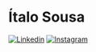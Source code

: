 # Ítalo Sousa

[![Linkedin](https://img.shields.io/badge/italosousa-gray?logo=linkedin&color=262626)](https://linkedin.com/in/ítalosousa)
[![Instagram](https://img.shields.io/badge/anditsou-gray?logo=twitter&color=262626)](https://twitter.com/anditsou)

